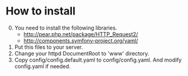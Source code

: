 How to install
==============

0. You need to install the following libraries.
   - http://pear.php.net/package/HTTP_Request2/
   - http://components.symfony-project.org/yaml/
1. Put this files to your server.
2. Change your httpd DocumentRoot to 'www' directory.
3. Copy config/config.default.yaml to config/config.yaml. And modify config.yaml if needed.
